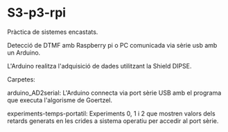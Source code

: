 # S3-p3-rpi

Pràctica de sistemes encastats.

Detecció de DTMF amb Raspberry pi o PC comunicada via sèrie usb amb un Arduino.

L'Arduino realitza l'adquisició de dades utilitzant la Shield DIPSE.

Carpetes:

arduino_AD2serial: L'Arduino connecta via port sèrie USB amb el programa que executa l'algorisme de Goertzel.

experiments-temps-portatil: Experiments 0, 1 i 2 que mostren valors dels retards generats en les crides a sistema operatiu per accedir al port sèrie.

